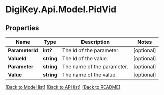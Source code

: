 # DigiKey.Api.Model.PidVid
## Properties

Name | Type | Description | Notes
------------ | ------------- | ------------- | -------------
**ParameterId** | **int?** | The Id of the parameter. | [optional] 
**ValueId** | **string** | The Id of the value. | [optional] 
**Parameter** | **string** | The name of the parameter. | [optional] 
**Value** | **string** | The name of the value. | [optional] 

[[Back to Model list]](../README.md#documentation-for-models) [[Back to API list]](../README.md#documentation-for-api-endpoints) [[Back to README]](../README.md)

